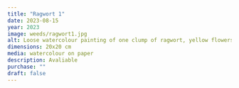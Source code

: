 ```yaml
---
title: "Ragwort 1"
date: 2023-08-15
year: 2023
image: weeds/ragwort1.jpg
alt: Loose watercolour painting of one clump of ragwort, yellow flowers with orange centres in a sea of green leaves and stems on a purple background
dimensions: 20x20 cm
media: watercolour on paper
description: Avaliable
purchase: ""
draft: false
---
```


